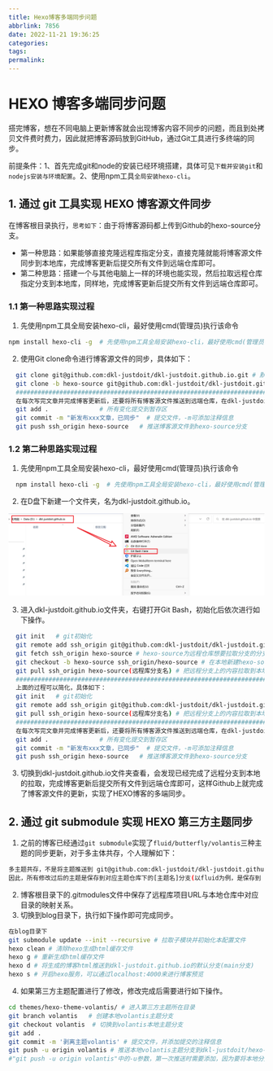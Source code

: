 ```yaml
---
title: Hexo博客多端同步问题
abbrlink: 7856
date: 2022-11-21 19:36:25
categories:
tags:
permalink:
---
```


# HEXO 博客多端同步问题

搭完博客，想在不同电脑上更新博客就会出现博客内容不同步的问题，而且到处拷贝文件费时费力，因此就把博客源码放到GitHub，通过Git工具进行多终端的同步。

前提条件：1、首先完成git和node的安装已经环境搭建，具体可见`下载并安装git`和`nodejs安装与环境配置`。2、使用npm工具`全局安装hexo-cli`。

## 1. 通过 git 工具实现 HEXO 博客源文件同步

在博客根目录执行，`思考如下`：由于将博客源码都上传到Github的hexo-source分支。

- 第一种思路：如果能够直接克隆远程库指定分支，直接克隆就能将博客源文件同步到本地库，完成博客更新后提交所有文件到远端仓库即可。
- 第二种思路：搭建一个与其他电脑上一样的环境也能实现，然后拉取远程仓库指定分支到本地库，同样地，完成博客更新后提交所有文件到远端仓库即可。

### 1.1 第一种思路实现过程

1. 先使用npm工具全局安装hexo-cli，最好使用cmd(管理员)执行该命令

 ```bash
 npm install hexo-cli -g  # 先使用npm工具全局安装hexo-cli，最好使用cmd(管理员)执行该命令
 ```

2. 使用Git clone命令进行博客源文件的同步，具体如下：

```bash
  git clone git@github.com:dkl-justdoit/dkl-justdoit.github.io.git # 默认情况下，git clone会将远程仓库的默认分支上的文件拉取到本地仓库
  git clone -b hexo-source git@github.com:dkl-justdoit/dkl-justdoit.github.io.git # 通过-b参数可以自行指定要拉取远程库的哪个分支；通过这种方式在本地创建该分支的文件夹，且只包含该远程仓库的该分支下所有文件，其他分支文件不会包含；而且克隆后本地只有这一个分支。
  ##############################################################################################################
  在每次写完文章并完成博客更新后，还要将所有博客源文件推送到远端仓库，在dkl-justdoit.github.io目录下操作如下：
  git add . 			 # 所有变化提交到暂存区
  git commit -m "新发布xxx文章，已同步"  # 提交文件，-m可添加注释信息
  git push ssh_origin hexo-source   # 推送博客源文件到hexo-source分支
```

### 1.2 第二种思路实现过程

1. 先使用npm工具全局安装hexo-cli，最好使用cmd(管理员)执行该命令

```bash
  npm install hexo-cli -g  # 先使用npm工具全局安装hexo-cli，最好使用cmd(管理员)执行该命令
```

2. 在D盘下新建一个文件夹，名为dkl-justdoit.github.io。

![image-20221122142507417](Hexo博客多端同步问题/image-20221122142507417.png)

3. 进入dkl-justdoit.github.io文件夹，右键打开Git Bash，初始化后依次进行如下操作。

```bash
  git init   # git初始化
  git remote add ssh_origin git@github.com:dkl-justdoit/dkl-justdoit.github.io.git  # 添加远程仓库，注意这里要添加你自己的仓库
  git fetch ssh_origin hexo-source # hexo-source为远程仓库想要拉取分支的分支名(如果是默认main就无需这么麻烦，直接git clone即可)；把远程分支拉取到本地
  git checkout -b hexo-source ssh_origin/hexo-source # 在本地新建hexo-source分支并切换到该分支，且将本地新建的该分支与远程库中的hexo-source分支关联起来
  git pull ssh_origin hexo-source(远程库分支名) # 把远程分支上的内容拉取到本地
  ##############################################################################################################
  上面的过程可以简化，具体如下：
  git init   # git初始化
  git remote add ssh_origin git@github.com:dkl-justdoit/dkl-justdoit.github.io.git  # 添加远程仓库，注意这里要添加你自己的仓库
  git pull ssh_origin hexo-source(远程库分支名) # 把远程分支上的内容拉取到本地
  ##############################################################################################################
  在每次写完文章并完成博客更新后，还要将所有博客源文件推送到远端仓库，在dkl-justdoit.github.io目录下操作如下：
  git add . 			 # 所有变化提交到暂存区
  git commit -m "新发布xxx文章，已同步"  # 提交文件，-m可添加注释信息
  git push ssh_origin hexo-source   # 推送博客源文件到hexo-source分支
```

3. 切换到dkl-justdoit.github.io文件夹查看，会发现已经完成了远程分支到本地的拉取，完成博客更新后提交所有文件到远端仓库即可，这样Github上就完成了博客源文件的更新，实现了HEXO博客的多端同步。

## 2. 通过 git submodule 实现 HEXO 第三方主题同步

1. 之前的博客已经通过`git submodule`实现了`fluid/butterfly/volantis`三种主题的同步更新，对于多主体共存，个人理解如下：

```bash
多主题共存，不是将主题推送到 git@github.com:dkl-justdoit/dkl-justdoit.github.io.git ，而是推送到 git@github.com:dkl-justdoit/hexo-theme-fluid.git 、 git@github.com:dkl-justdoit/hexo-theme-butterfly.git 或 git@github.com:dkl-justdoit/hexo-theme-volantis.git 对应的远程仓库。
因此，所有修改过后的主题是保存到对应主题仓库下的[主题名]分支(以fluid为例，是保存到 git@github.com:dkl-justdoit/hexo-theme-fluid.git 仓库的fluid分支上。)所以，针对多主题共存，需要在本地仓库的主题目录中新创建分支，然后再推送到远程库并关联追踪。
```

2. 博客根目录下的.gitmodules文件中保存了远程库项目URL与本地仓库中对应目录的映射关系。
3. 切换到blog目录下，执行如下操作即可完成同步。

```bash
在blog目录下
git submodule update --init --recursive # 拉取子模块并初始化本配置文件
hexo clean # 清除hexo生成html缓存文件
hexo g # 重新生成html缓存文件
hexo d # 将生成的博客html推送到dkl-justdoit.github.io的默认分支(main分支)
hexo s # 开启hexo服务，可以通过localhost:4000来进行博客预览
```

4. 如果第三方主题配置进行了修改，修改完成后需要进行如下操作。

```bash
cd themes/hexo-theme-volantis/ # 进入第三方主题所在目录
git branch volantis   # 创建本地volantis主题分支
git checkout volantis  # 切换到volantis本地主题分支
git add .
git commit -m '剥离主题volantis' # 提交文件，并添加提交的注释信息
git push -u origin volantis # 推送本地volantis主题分支到dkl-justdoit/hexo-theme-volantis.git/volantis，并进行关联追踪
#"git push -u origin volantis"中的-u参数，第一次推送时需要添加，因为要将本地分支与远端仓库的对应分支关联起来，这样就能将修改过的第三方主题推送到自己远端主题仓库的对应分支上，从而实现多端同步。
```
